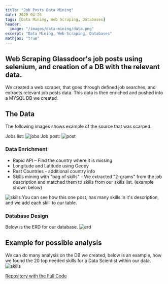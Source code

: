 ```yaml
---
title: "Job Posts Data Mining"
date: 2020-04-26
tags: [Data Mining, Web Scraping, Databases]
header:
  image: "/images/data-mining/data.png"
excerpt: "Data Mining, Web Scraping, Databases"
mathjax: "true"
---
```



## Web Scraping Glassdoor's job posts using selenium, and creation of a DB with the relevant data.

We created a web scraper, that goes through defined job searches, and extracts relevant job posts data.
This data is then enriched and pushed into a MYSQL DB we created.

## The Data
The following images shows example of the source that was scarped.

Jobs list:
<img src="{{ site.url }}{{ site.baseurl }}/images/data-mining/GLASSDOOR1.png" alt="jobs">
Job post:
<img src="{{ site.url }}{{ site.baseurl }}/images/data-mining/GLASSDOOR2.png" alt="post">

### Data Enrichment​
- Rapid API – Find the country​ where it is missing
- Longitude  and Latitude using Geopy​
- Rest Countries ​- additional country info
- Skills mining with "bag of skills" - We extracted "2-grams" from the job description and matched them to skills from our skills list. (example shown below)

<img src="{{ site.url }}{{ site.baseurl }}/images/data-mining/glassdoor3.png" alt="skills">
You can see how this one post, has many skills in it's description, and we add each skill to our table.

### Database Design
Below is the ERD for our database.
<img src="{{ site.url }}{{ site.baseurl }}/images/data-mining/glassdoor5.png" alt="erd">

## Example for possible analysis
We can do many analysis on the DB we created, below is an example, how we found the 20 top needed skills for a Data Scientist within our data.
<img src="{{ site.url }}{{ site.baseurl }}/images/data-mining/glassdoor6.png" alt="skills">

[Repository with the Full Code](https://github.com/amitf1/Data_Mining_Glassdoor)
